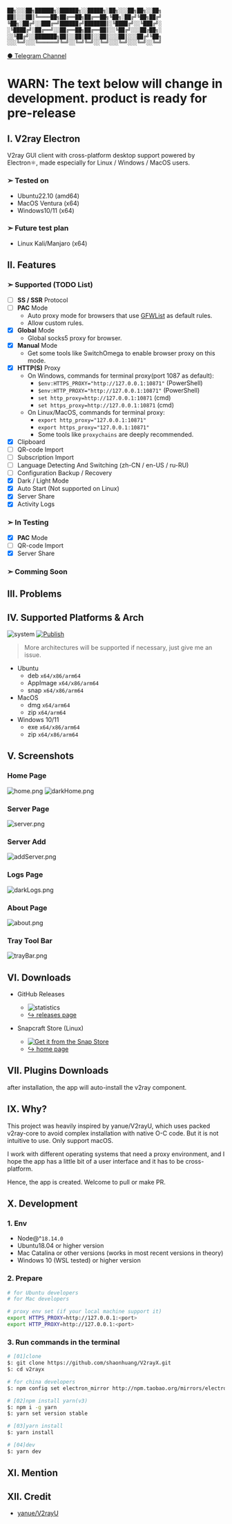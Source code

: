 ```txt
██╗░░░██╗██████╗░██████╗░░█████╗░██╗░░░██╗██╗░░██╗
██║░░░██║╚════██╗██╔══██╗██╔══██╗╚██╗░██╔╝╚██╗██╔╝
╚██╗░██╔╝░░███╔═╝██████╔╝███████║░╚████╔╝░░╚███╔╝░
░╚████╔╝░██╔══╝░░██╔══██╗██╔══██║░░╚██╔╝░░░██╔██╗░
░░╚██╔╝░░███████╗██║░░██║██║░░██║░░░██║░░░██╔╝╚██╗
░░░╚═╝░░░╚══════╝╚═╝░░╚═╝╚═╝░░╚═╝░░░╚═╝░░░╚═╝░░╚═╝
```

[● Telegram Channel](https://t.me/V2rayX_electron)

# WARN: The text below will change in development. product is ready for pre-release

## I. V2ray Electron

V2ray GUI client with cross-platform desktop support powered by Electron⚛️, made especially for Linux / Windows / MacOS users.

### ➣ Tested on

- Ubuntu22.10 (amd64)
- MacOS Ventura (x64)
- Windows10/11 (x64)

### ➣ Future test plan

- Linux Kali/Manjaro (x64)

## II. Features

### ➣ Supported (TODO List)

- [ ] **SS / SSR** Protocol
- [ ] **PAC** Mode
  - Auto proxy mode for browsers that use [GFWList](https://raw.githubusercontent.com/gfwlist/gfwlist/master/gfwlist.txt) as default rules.
  - Allow custom rules.
- [x] **Global** Mode
  - Global socks5 proxy for browser.
- [x] **Manual** Mode
  - Get some tools like SwitchOmega to enable browser proxy on this mode.
- [x] **HTTP(S)** Proxy
  - On Windows, commands for terminal proxy(port 1087 as default):
    - `$env:HTTPS_PROXY="http://127.0.0.1:10871"` (PowerShell)
    - `$env:HTTP_PROXY="http://127.0.0.1:10871"` (PowerShell)
    - `set http_proxy=http://127.0.0.1:10871` (cmd)
    - `set https_proxy=http://127.0.0.1:10871` (cmd)
  - On Linux/MacOS, commands for terminal proxy:
    - `export http_proxy="127.0.0.1:10871"`
    - `export https_proxy="127.0.0.1:10871"`
    - Some tools like `proxychains` are deeply recommended.
- [x] Clipboard
- [ ] QR-code Import
- [ ] Subscription Import
- [ ] Language Detecting And Switching (zh-CN / en-US / ru-RU)
- [ ] Configuration Backup / Recovery
- [x] Dark / Light Mode
- [x] Auto Start (Not supported on Linux)
- [x] Server Share
- [x] Activity Logs

### ➣ In Testing

- [x] **PAC** Mode
- [ ] QR-code Import
- [x] Server Share

### ➣ Comming Soon

## III. Problems

## IV. Supported Platforms & Arch

![system](https://img.shields.io/badge/system-win%20%7C%20mac%20%7C%20linux-green) [![Publish](https://github.com/shaonhuang/V2rayX/actions/workflows/publish.yml/badge.svg)](https://github.com/shaonhuang/V2rayX/actions/workflows/publish.yml)

> More architectures will be supported if necessary, just give me an issue.

- Ubuntu
  - deb `x64/x86/arm64`
  - AppImage `x64/x86/arm64`
  - snap `x64/x86/arm64`
- MacOS
  - dmg `x64/arm64`
  - zip `x64/arm64`
- Windows 10/11
  - exe `x64/x86/arm64`
  - zip `x64/x86/arm64`

## V. Screenshots

### Home Page

![home.png](./assets/home-page.png)
![darkHome.png](./assets/dark-home-page.png)

### Server Page

![server.png](./assets/servers-page.png)

### Server Add

![addServer.png](./assets/add-server-page.png)

### Logs Page

![darkLogs.png](./assets/dark-logs.png)

### About Page

![about.png](./assets/about-page.png)

### Tray Tool Bar

![trayBar.png](./assets/tray-bar.png)

## VI. Downloads

- GitHub Releases

  - ![statistics](https://img.shields.io/github/downloads/shaonhuang/V2rayX/total?style=plastic)
  - [↪ releases page](https://github.com/shaonhuang/V2rayX/releases/latest)

- Snapcraft Store (Linux)

  - [![Get it from the Snap Store](https://snapcraft.io/static/images/badges/en/snap-store-black.svg)](https://snapcraft.io/v2rayx)
  - [↪ home page](https://snapcraft.io/v2rayx)

## VII. Plugins Downloads

after installation, the app will auto-install the v2ray component.

## IX. Why?

This project was heavily inspired by yanue/V2rayU, which uses packed v2ray-core to avoid complex installation with native O-C code. But it is not intuitive to use. Only support macOS.

I work with different operating systems that need a proxy environment, and I hope the app has a little bit of a user interface and it has to be cross-platform.

Hence, the app is created. Welcome to pull or make PR.

## X. Development

### 1. Env

- Node@^`18.14.0`
- Ubuntu18.04 or higher version
- Mac Catalina or other versions (works in most recent versions in theory)
- Windows 10 (WSL tested) or higher version

### 2. Prepare

```bash
# for Ubuntu developers
# for Mac developers

# proxy env set (if your local machine support it)
export HTTPS_PROXY=http://127.0.0.1:<port>
export HTTP_PROXY=http://127.0.0.1:<port>
```

### 3. Run commands in the terminal

```bash
# [01]clone
$: git clone https://github.com/shaonhuang/V2rayX.git
$: cd v2rayx

# for china developers
$: npm config set electron_mirror http://npm.taobao.org/mirrors/electron/

# [02]npm install yarn(v3)   
$: npm i -g yarn
$: yarn set version stable

# [03]yarn install
$: yarn install

# [04]dev
$: yarn dev
```

## XI. Mention

## XII. Credit

- [yanue/V2rayU](https://github.com/yanue/V2rayU/tree/master)

